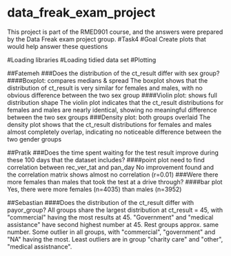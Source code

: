 # data_freak_exam_project
This project is part of the RMED901 course, and the answers were prepared by the Data Freak exam project group.
#Task4
#Goal
Create plots that would help answer these questions

#Loading libraries
#Loading tidied data set
#Plotting

##Fatemeh
###Does the distribution of the ct_result differ with sex group?
####Boxplot: compares medians & spread
The boxplot shows that the distribution of ct_result is very similar for females and males, with no obvious difference between the two sex group
####Violin plot: shows full distribution shape
The violin plot indicates that the ct_result distributions for females and males are nearly identical, showing no meaningful difference between the two sex groups
###Density plot: both groups overlaid
The density plot shows that the ct_result distributions for females and males almost completely overlap, indicating no noticeable difference between the two gender groups

##Pratik
###Does the time spent waiting for the test result improve during these 100 days that the dataset includes?
####point plot
need to find correlation between rec_ver_tat and pan_day
No improvement found and the correlation matrix shows almost no correlation (r=0.01)
###Were there more females than males that took the test at a drive through?
####bar plot
Yes, there were more females (n=4035) than males (n=3952)

##Sebastian
####Does the distribution of the ct_result differ with payor_group?
All groups share the largest distribution at ct_result = 45, with "commercial" having the most results at 45.
"Government" and "medical assistance" have second highest number at 45. Rest groups approx. same number.
Some outlier in all groups, with "commercial", "government" and "NA" having the most. Least outliers are in group "charity care" and "other", "medical assistnance".